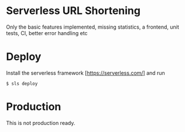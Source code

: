 # Serverless URL Shortening

Only the basic features implemented, missing statistics, a frontend, unit tests, CI, better error handling etc

# Deploy

Install the serverless framework [https://serverless.com/] and run

```
$ sls deploy
```

# Production

This is not production ready.
